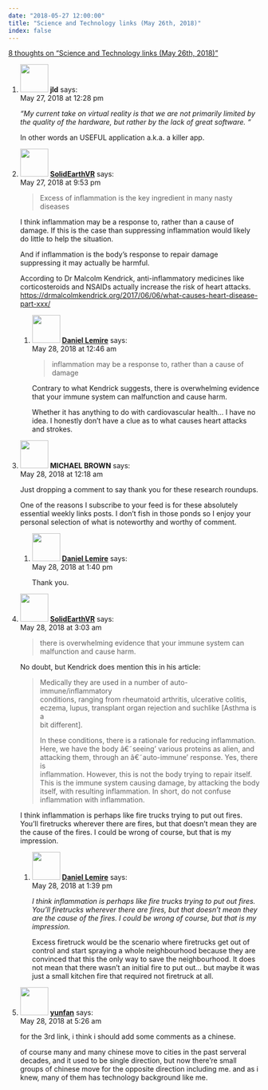 ```yaml
---
date: "2018-05-27 12:00:00"
title: "Science and Technology links (May 26th, 2018)"
index: false
---
```


[8 thoughts on &ldquo;Science and Technology links (May 26th, 2018)&rdquo;](/lemire/blog/2018/05-27-science-and-technology-links-may-26th-2018)

<ol class="comment-list">
<li id="comment-305227" class="comment even thread-even depth-1">
<div class="comment-author vcard">
<img alt src="https://secure.gravatar.com/avatar/988ac6d9ab01c62c26ca83981a0e5e9a?s=56&#038;d=mm&#038;r=g" srcset="https://secure.gravatar.com/avatar/988ac6d9ab01c62c26ca83981a0e5e9a?s=112&#038;d=mm&#038;r=g 2x" class="avatar avatar-56 photo" height="56" width="56" decoding="async" /> <b class="fn">jld</b> <span class="says">says:</span> </div>
<div class="comment-metadata"><time datetime="2018-05-27T12:28:13+00:00">May 27, 2018 at 12:28 pm</time></a> </div>
<div class="comment-content">
<p><em>&ldquo;My current take on virtual reality is that we are not primarily limited by the quality of the hardware, but rather by the lack of great software. &ldquo;</em></p>
<p>In other words an USEFUL application a.k.a. a killer app.</p>
</div>
</li>
<li id="comment-305324" class="comment odd alt thread-odd thread-alt depth-1 parent">
<div class="comment-author vcard">
<img alt src="https://secure.gravatar.com/avatar/e5c87ea70e09e0d8c7328002d61810c9?s=56&#038;d=mm&#038;r=g" srcset="https://secure.gravatar.com/avatar/e5c87ea70e09e0d8c7328002d61810c9?s=112&#038;d=mm&#038;r=g 2x" class="avatar avatar-56 photo" height="56" width="56" decoding="async" /> <b class="fn"><a href="http://solidearthvr.com" class="url" rel="ugc external nofollow">SolidEarthVR</a></b> <span class="says">says:</span> </div>
<div class="comment-metadata"><time datetime="2018-05-27T21:53:09+00:00">May 27, 2018 at 9:53 pm</time></a> </div>
<div class="comment-content">
<blockquote><p>
Excess of inflammation is the key ingredient in many nasty diseases
</p></blockquote>
<p>I think inflammation may be a response to, rather than a cause of damage. If this is the case than suppressing inflammation would likely do little to help the situation.</p>
<p>And if inflammation is the body&rsquo;s response to repair damage suppressing it may actually be harmful.</p>
<p>According to Dr Malcolm Kendrick, anti-inflammatory medicines like corticosteroids and NSAIDs actually increase the risk of heart attacks.<br/>
<a href="https://drmalcolmkendrick.org/2017/06/06/what-causes-heart-disease-part-xxx/" rel="nofollow ugc">https://drmalcolmkendrick.org/2017/06/06/what-causes-heart-disease-part-xxx/</a></p>
</div>
<ol class="children">
<li id="comment-305343" class="comment byuser comment-author-lemire bypostauthor even depth-2">
<div class="comment-author vcard">
<img alt src="https://secure.gravatar.com/avatar/2ca999bef9535950f5b84281a4dab006?s=56&#038;d=mm&#038;r=g" srcset="https://secure.gravatar.com/avatar/2ca999bef9535950f5b84281a4dab006?s=112&#038;d=mm&#038;r=g 2x" class="avatar avatar-56 photo" height="56" width="56" loading="lazy" decoding="async" /> <b class="fn"><a href="https://lemire.me/en/" class="url" rel="ugc">Daniel Lemire</a></b> <span class="says">says:</span> </div>
<div class="comment-metadata"><time datetime="2018-05-28T00:46:36+00:00">May 28, 2018 at 12:46 am</time></a> </div>
<div class="comment-content">
<blockquote>
<p>inflammation may be a response to, rather than a cause of damage</p>
</blockquote>
<p>Contrary to what Kendrick suggests, there is overwhelming evidence that your immune system can malfunction and cause harm.</p>
<p>Whether it has anything to do with cardiovascular health&#8230; I have no idea. I honestly don&rsquo;t have a clue as to what causes heart attacks and strokes.</p>
</div>
</li>
</ol>
</li>
<li id="comment-305342" class="comment odd alt thread-even depth-1 parent">
<div class="comment-author vcard">
<img alt src="https://secure.gravatar.com/avatar/3debcb568381fe8d13848070bc031eb8?s=56&#038;d=mm&#038;r=g" srcset="https://secure.gravatar.com/avatar/3debcb568381fe8d13848070bc031eb8?s=112&#038;d=mm&#038;r=g 2x" class="avatar avatar-56 photo" height="56" width="56" loading="lazy" decoding="async" /> <b class="fn">MICHAEL BROWN</b> <span class="says">says:</span> </div>
<div class="comment-metadata"><time datetime="2018-05-28T00:18:31+00:00">May 28, 2018 at 12:18 am</time></a> </div>
<div class="comment-content">
<p>Just dropping a comment to say thank you for these research roundups.</p>
<p>One of the reasons I subscribe to your feed is for these absolutely essential weekly links posts. I don&rsquo;t fish in those ponds so I enjoy your personal selection of what is noteworthy and worthy of comment.</p>
</div>
<ol class="children">
<li id="comment-305475" class="comment byuser comment-author-lemire bypostauthor even depth-2">
<div class="comment-author vcard">
<img alt src="https://secure.gravatar.com/avatar/2ca999bef9535950f5b84281a4dab006?s=56&#038;d=mm&#038;r=g" srcset="https://secure.gravatar.com/avatar/2ca999bef9535950f5b84281a4dab006?s=112&#038;d=mm&#038;r=g 2x" class="avatar avatar-56 photo" height="56" width="56" loading="lazy" decoding="async" /> <b class="fn"><a href="https://lemire.me/en/" class="url" rel="ugc">Daniel Lemire</a></b> <span class="says">says:</span> </div>
<div class="comment-metadata"><time datetime="2018-05-28T13:40:29+00:00">May 28, 2018 at 1:40 pm</time></a> </div>
<div class="comment-content">
<p>Thank you.</p>
</div>
</li>
</ol>
</li>
<li id="comment-305358" class="comment odd alt thread-odd thread-alt depth-1 parent">
<div class="comment-author vcard">
<img alt src="https://secure.gravatar.com/avatar/e5c87ea70e09e0d8c7328002d61810c9?s=56&#038;d=mm&#038;r=g" srcset="https://secure.gravatar.com/avatar/e5c87ea70e09e0d8c7328002d61810c9?s=112&#038;d=mm&#038;r=g 2x" class="avatar avatar-56 photo" height="56" width="56" loading="lazy" decoding="async" /> <b class="fn"><a href="http://solidearthvr.com" class="url" rel="ugc external nofollow">SolidEarthVR</a></b> <span class="says">says:</span> </div>
<div class="comment-metadata"><time datetime="2018-05-28T03:03:29+00:00">May 28, 2018 at 3:03 am</time></a> </div>
<div class="comment-content">
<blockquote><p>
there is overwhelming evidence that your immune system can malfunction and cause harm.
</p></blockquote>
<p>No doubt, but Kendrick does mention this in his article:</p>
<blockquote><p>
Medically they are used in a number of auto-immune/inflammatory<br/>
conditions, ranging from rheumatoid arthritis, ulcerative colitis,<br/>
eczema, lupus, transplant organ rejection and suchlike [Asthma is a<br/>
bit different].</p>
<p> In these conditions, there is a rationale for reducing inflammation.<br/>
Here, we have the body â€˜seeing&rsquo; various proteins as alien, and<br/>
attacking them, through an â€˜auto-immune&rsquo; response. Yes, there is<br/>
inflammation. However, this is not the body trying to repair itself.<br/>
This is the immune system causing damage, by attacking the body<br/>
itself, with resulting inflammation. In short, do not confuse<br/>
inflammation with inflammation.
</p></blockquote>
<p>I think inflammation is perhaps like fire trucks trying to put out fires. You&rsquo;ll firetrucks wherever there are fires, but that doesn&rsquo;t mean they are the cause of the fires. I could be wrong of course, but that is my impression.</p>
</div>
<ol class="children">
<li id="comment-305474" class="comment byuser comment-author-lemire bypostauthor even depth-2">
<div class="comment-author vcard">
<img alt src="https://secure.gravatar.com/avatar/2ca999bef9535950f5b84281a4dab006?s=56&#038;d=mm&#038;r=g" srcset="https://secure.gravatar.com/avatar/2ca999bef9535950f5b84281a4dab006?s=112&#038;d=mm&#038;r=g 2x" class="avatar avatar-56 photo" height="56" width="56" loading="lazy" decoding="async" /> <b class="fn"><a href="https://lemire.me/en/" class="url" rel="ugc">Daniel Lemire</a></b> <span class="says">says:</span> </div>
<div class="comment-metadata"><time datetime="2018-05-28T13:39:30+00:00">May 28, 2018 at 1:39 pm</time></a> </div>
<div class="comment-content">
<p><em>I think inflammation is perhaps like fire trucks trying to put out fires. You&rsquo;ll firetrucks wherever there are fires, but that doesn&rsquo;t mean they are the cause of the fires. I could be wrong of course, but that is my impression.</em></p>
<p>Excess firetruck would be the scenario where firetrucks get out of control and start spraying a whole neighbourhood because they are convinced that this the only way to save the neighbourhood. It does not mean that there wasn&rsquo;t an initial fire to put out&#8230; but maybe it was just a small kitchen fire that required not firetruck at all.</p>
</div>
</li>
</ol>
</li>
<li id="comment-305382" class="comment odd alt thread-even depth-1">
<div class="comment-author vcard">
<img alt src="https://secure.gravatar.com/avatar/02529f3cc97c2acb9da0d24ff596f360?s=56&#038;d=mm&#038;r=g" srcset="https://secure.gravatar.com/avatar/02529f3cc97c2acb9da0d24ff596f360?s=112&#038;d=mm&#038;r=g 2x" class="avatar avatar-56 photo" height="56" width="56" loading="lazy" decoding="async" /> <b class="fn"><a href="http://geek42.info/" class="url" rel="ugc external nofollow">yunfan</a></b> <span class="says">says:</span> </div>
<div class="comment-metadata"><time datetime="2018-05-28T05:26:18+00:00">May 28, 2018 at 5:26 am</time></a> </div>
<div class="comment-content">
<p>for the 3rd link, i think i should add some comments as a chinese.</p>
<p>of course many and many chinese move to cities in the past serveral decades, and it used to be single direction, but now there&rsquo;re small groups of chinese move for the opposite direction including me. and as i knew, many of them has technology background like me.</p>
</div>
</li>
</ol>
